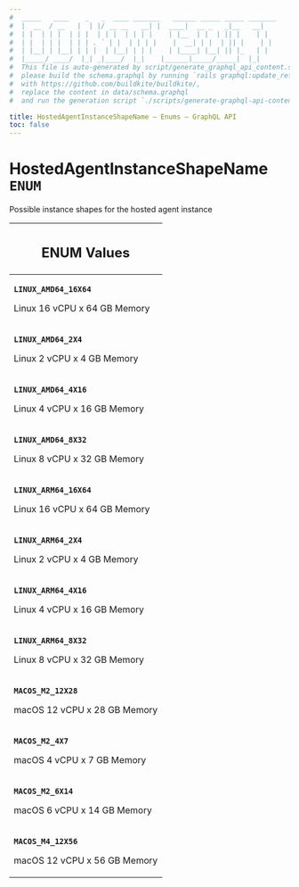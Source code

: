 ```yaml
---
#  _____   ____    _   _  ____ _______   ______ _____ _____ _______
#  |  __  / __   |  | |/ __ __   __| |  ____|  __ _   _|__   __|
#  | |  | | |  | | |  | | |  | | | |    | |__  | |  | || |    | |
#  | |  | | |  | | | . ` | |  | | | |    |  __| | |  | || |    | |
#  | |__| | |__| | | |  | |__| | | |    | |____| |__| || |_   | |
#  |_____/ ____/  |_| _|____/  |_|    |______|_____/_____|  |_|
#  This file is auto-generated by script/generate_graphql_api_content.sh,
#  please build the schema.graphql by running `rails graphql:update_reference_schema`
#  with https://github.com/buildkite/buildkite/,
#  replace the content in data/schema.graphql
#  and run the generation script `./scripts/generate-graphql-api-content.sh`.

title: HostedAgentInstanceShapeName – Enums – GraphQL API
toc: false
---
```

<!-- vale off -->
<h1 class="has-pills">
  HostedAgentInstanceShapeName
  <span data-algolia-exclude><span class="pill pill--enum pill--normal-case pill--large"><code>ENUM</code></span></span>
</h1>
<!-- vale on -->


Possible instance shapes for the hosted agent instance









<table class="responsive-table responsive-table--single-column-rows">
  <thead>
    <th>
      <h2 data-algolia-exclude>ENUM Values</h2>
    </th>
  </thead>
  <tbody>
    <tr><td><p><strong><code>LINUX_AMD64_16X64</code></strong></p><p>Linux 16 vCPU x 64 GB Memory</p></td></tr><tr><td><p><strong><code>LINUX_AMD64_2X4</code></strong></p><p>Linux 2 vCPU x 4 GB Memory</p></td></tr><tr><td><p><strong><code>LINUX_AMD64_4X16</code></strong></p><p>Linux 4 vCPU x 16 GB Memory</p></td></tr><tr><td><p><strong><code>LINUX_AMD64_8X32</code></strong></p><p>Linux 8 vCPU x 32 GB Memory</p></td></tr><tr><td><p><strong><code>LINUX_ARM64_16X64</code></strong></p><p>Linux 16 vCPU x 64 GB Memory</p></td></tr><tr><td><p><strong><code>LINUX_ARM64_2X4</code></strong></p><p>Linux 2 vCPU x 4 GB Memory</p></td></tr><tr><td><p><strong><code>LINUX_ARM64_4X16</code></strong></p><p>Linux 4 vCPU x 16 GB Memory</p></td></tr><tr><td><p><strong><code>LINUX_ARM64_8X32</code></strong></p><p>Linux 8 vCPU x 32 GB Memory</p></td></tr><tr><td><p><strong><code>MACOS_M2_12X28</code></strong></p><p>macOS 12 vCPU x 28 GB Memory</p></td></tr><tr><td><p><strong><code>MACOS_M2_4X7</code></strong></p><p>macOS 4 vCPU x 7 GB Memory</p></td></tr><tr><td><p><strong><code>MACOS_M2_6X14</code></strong></p><p>macOS 6 vCPU x 14 GB Memory</p></td></tr><tr><td><p><strong><code>MACOS_M4_12X56</code></strong></p><p>macOS 12 vCPU x 56 GB Memory</p></td></tr>
  </tbody>
</table>
